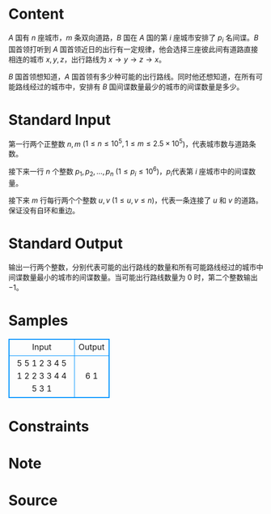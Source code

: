 
# Content

$A$ 国有 $n$ 座城市，$m$ 条双向道路，$B$ 国在 $A$ 国的第 $i$ 座城市安排了 $p_i$ 名间谍。$B$ 国首领打听到 $A$ 国首领近日的出行有一定规律，他会选择三座彼此间有道路直接相连的城市 $x,y,z$，出行路线为 $x \rightarrow y \rightarrow z \rightarrow x$。

$B$ 国首领想知道，$A$ 国首领有多少种可能的出行路线。同时他还想知道，在所有可能路线经过的城市中，安排有 $B$ 国间谍数量最少的城市的间谍数量是多少。

# Standard Input

第一行两个正整数 $n,m$ ($1\le n \le10^5,1\le m \le 2.5\times10^5$)，代表城市数与道路条数。

接下来一行 $n$ 个整数 $p_1,p_2,\dots,p_n$ ($1\le p_{i}\le 10^6$)，$p_i$代表第 $i$ 座城市中的间谍数量。

接下来 $m$ 行每行两个个整数 $u,v$ ($1 \le u,v \le n$)，代表一条连接了 $u$ 和 $v$ 的道路。保证没有自环和重边。

# Standard Output

输出一行两个整数，分别代表可能的出行路线的数量和所有可能路线经过的城市中间谍数量最小的城市的间谍数量。当可能出行路线数量为 $0$ 时，第二个整数输出 $-1$。

# Samples

<style>
        table,table tr th, table tr td { border:1px solid #0094ff; }
        table { width: 200px; min-height: 25px; line-height: 25px; text-align: center; border-collapse: collapse;}   
    </style>
<table>
	<tr>
		<td>Input</td>
		<td>Output</td>
	</tr>
<tr><td>5 5
1 2 3 4 5
1 2
2 3
3 4
4 5
3 1</td><td>6 1</td></tr></table>


# Constraints



# Note



# Source


